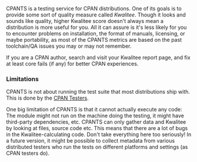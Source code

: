 CPANTS is a testing service for CPAN distributions. One of its goals is to provide some sort of quality measure called *Kwalitee*. Though it looks and sounds like quality, higher Kwalitee score doesn't always mean a distribution is more useful for you. All it can assure is it's less likely for you to encounter problems on installation, the format of manuals, licensing, or maybe portability, as most of the CPANTS metrics are based on the past toolchain/QA issues you may or may not remember.

If you are a CPAN author, search and visit your Kwalitee report page, and fix at least core fails (if any) for better CPAN experiences.

### Limitations

CPANTS is not about running the test suite that most distributions ship with. This is done by the [CPAN Testers][].

[CPAN Testers]: http://www.cpantesters.org/

One big limitation of CPANTS is that it cannot actually execute any code: The module might not run on the machine doing the testing, it might have third-party dependencies, etc. CPANTS can only gather data and Kwalitee by looking at files, source code etc. This means that there are a lot of bugs in the Kwalitee-calculating code. Don't take everything here too seriously! In a future version, it might be possible to collect metadata from various distributed testers who run the tests on different platforms and settings (as CPAN testers do).
